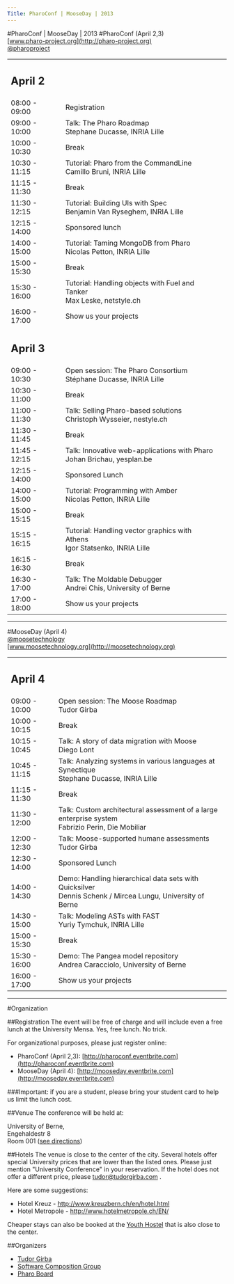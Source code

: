 ```yaml
---
Title: PharoConf | MooseDay | 2013
---
```

#PharoConf | MooseDay | 2013
#PharoConf (April 2,3) <br/> [www.pharo-project.org](http://pharo-project.org) <br/> [@pharoproject](http://twitter.com/pharoproject)


| | | |
|---|---|---|
|<h2>April 2</h2>
| 08:00 - 09:00 | Registration |
| 09:00 - 10:00 | Talk: The Pharo Roadmap <br/> <span class="author">Stephane Ducasse, INRIA Lille
| 10:00 - 10:30 | Break
| 10:30 - 11:15 | Tutorial: Pharo from the CommandLine <br/> <span class="author">Camillo Bruni, INRIA Lille 
| 11:15 - 11:30 | Break
| 11:30 - 12:15 | Tutorial: Building UIs with Spec <br/> <span class="author">Benjamin Van Ryseghem, INRIA Lille
| 12:15 - 14:00 | Sponsored lunch
| 14:00 - 15:00 | Tutorial: Taming MongoDB from Pharo <br/> <span class="author">Nicolas Petton, INRIA Lille
| 15:00 - 15:30 | Break
| 15:30 - 16:00 | Tutorial: Handling objects with Fuel and Tanker <br/> <span class="author">Max Leske, netstyle.ch
| 16:00 - 17:00 | Show us your projects
|<h2>April 3</h2>
| 09:00 - 10:30 | Open session: The Pharo Consortium <br/> <span class="author">Stéphane Ducasse, INRIA Lille
| 10:30 - 11:00 | Break
| 11:00 - 11:30 | Talk: Selling Pharo-based solutions <br/> <span class="author">Christoph Wysseier, nestyle.ch
| 11:30 - 11:45 | Break
| 11:45 - 12:15 | Talk: Innovative web-applications with Pharo <br/> <span class="author">Johan Brichau, yesplan.be
| 12:15 - 14:00 | Sponsored Lunch
| 14:00 - 15:00 | Tutorial: Programming with Amber <br/> <span class="author">Nicolas Petton, INRIA Lille
| 15:00 - 15:15 | Break
| 15:15 - 16:15 | Tutorial: Handling vector graphics with Athens<br/> <span class="author">Igor Statsenko, INRIA Lille
| 16:15 - 16:30 | Break
| 16:30 - 17:00 | Talk: The Moldable Debugger <br/> <span class="author">Andrei Chis, University of Berne
| 17:00 - 18:00 | Show us your projects



---

#MooseDay (April 4) <br/> [@moosetechnology](http://twitter.com/moosetechnology) <br/> [www.moosetechnology.org](http://moosetechnology.org)


| | |
|---|---|
|<h2>April 4</h2>
| 09:00 - 10:00 | Open session: The Moose Roadmap <br/> <span class="author">Tudor Girba
| 10:00 - 10:15 | Break
| 10:15 - 10:45 | Talk: A story of data migration with Moose <br/> <span class="author">Diego Lont
| 10:45 - 11:15 | Talk: Analyzing systems in various languages at Synectique <br/> <span class="author">Stephane Ducasse, INRIA Lille
| 11:15 - 11:30 | Break
| 11:30 - 12:00 | Talk: Custom architectural assessment of a large enterprise system<br/> <span class="author">Fabrizio Perin, Die Mobiliar
| 12:00 - 12:30 | Talk: Moose-supported humane assessments<br/> <span class="author">Tudor Girba
| 12:30 - 14:00 | Sponsored Lunch
| 14:00 - 14:30 | Demo: Handling hierarchical data sets with Quicksilver <br/> <span class="author">Dennis Schenk / Mircea Lungu, University of Berne
| 14:30 - 15:00 | Talk: Modeling ASTs with FAST <br/> <span class="author">Yuriy Tymchuk, INRIA Lille
| 15:00 - 15:30 | Break
| 15:30 - 16:00 | Demo: The Pangea model repository <br/> <span class="author">Andrea Caracciolo, University of Berne
| 16:00 - 17:00 | Show us your projects


---

#Organization

##Registration
The event will be free of charge and will include even a free lunch at the University Mensa. Yes, free lunch. No trick.

For organizational purposes, please just register online:

-  PharoConf (April 2,3): [http://pharoconf.eventbrite.com](http://pharoconf.eventbrite.com)
-  MooseDay (April 4): [http://mooseday.eventbrite.com](http://mooseday.eventbrite.com)

###Important: if you are a student, please bring your student card to help us limit the lunch cost.

##Venue
The conference will be held at:

University of Berne, <br/> Engehaldestr 8 <br/> Room 001 ([see directions](/contact/maps))


##Hotels
The venue is close to the center of the city. Several hotels offer special University prices that are lower than the listed ones. Please just mention "University Conference" in your reservation. If the hotel does not offer a different price, please <a href="mailto:tudor@tudorgirba.com">tudor@tudorgirba.com</a>
.

Here are some suggestions:

-  Hotel Kreuz - http://www.kreuzbern.ch/en/hotel.html
-  Hotel Metropole - http://www.hotelmetropole.ch/EN/

Cheaper stays can also be booked at the [Youth Hostel](http://www.youthhostel.ch/de/hostels/bern) that is also close to the center.

##Organizers

-  [Tudor Girba](http://www.tudorgirba.com)
-  [Software Composition Group](http://scg.unibe.ch)
-  [Pharo Board](http://www.pharo-project.org/about/board)
